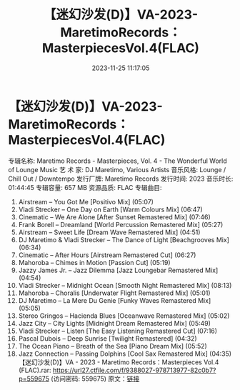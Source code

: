 ﻿---
title: 【迷幻沙发(D)】VA-2023-MaretimoRecords：MasterpiecesVol.4(FLAC)
date: 2023-11-25 11:17:05
categories: WAV车载音乐、镜像
tags: 华语中文
---
# 【迷幻沙发(D)】VA-2023-MaretimoRecords：MasterpiecesVol.4(FLAC)

专辑名称: Maretimo Records - Masterpieces,
Vol. 4 - The Wonderful World of Lounge Music
艺 术 家: DJ Maretimo, Various Artists
音乐风格: Lounge / Chill Out / Downtempo
发行厂牌: Maretimo Records
发行时间: 2023
音乐时长: 01:44:45
专辑容量: 657 MB
资源品质: FLAC
专辑曲目:
01. Airstream – You Got Me [Positivo Mix] (05:07)
02. Vladi Strecker – One Day on Earth [Warm Colours Mix]
(06:47)
03. Cinematic – We Are Alone [After Sunset Remastered Mix]
(07:46)
04. Frank Borell – Dreamland [World Percussion Remastered Mix]
(05:27)
05. Airstream – Sweet Life [Dream Wave Remastered Mix]
(04:51)
06. DJ Maretimo & Vladi Strecker – The Dance of Light
[Beachgrooves Mix] (06:34)
07. Cinematic – After Hours [Airstream Remastered Cut]
(06:27)
08. Mahoroba – Chimes in Motion [Passion Cut] (05:19)
09. Jazzy James Jr. – Jazz Dilemma [Jazz Loungebar Remastered
Mix] (04:54)
10. Vladi Strecker – Midnight Ocean [Smooth Night Remastered
Mix] (08:13)
11. Mahoroba – Choralis [Underwater Flight Remastered Mix]
(05:01)
12. DJ Maretimo – La Mere Du Genie [Funky Waves Remastered Mix]
(05:05)
13. Stereo Gringos – Hacienda Blues [Oceanwave Remastered Mix]
(05:02)
14. Jazz City – City Lights [Midnight Dream Remastered Mix]
(05:49)
15. Vladi Strecker – Listen [The Easy Listening Remastered Cut]
(07:16)
16. Pascal Dubois – Deep Sunrise [Twilight Remastered]
(04:32)
17. The Ocean Piano – Breath of the Sea [Piano Dream Mix]
(05:52)
18. Jazz Connection – Passing Dolphins [Cool Sax Remastered Mix]
(04:35)
【迷幻沙发(D)】VA - 2023 - Maretimo Records：Masterpieces Vol.4
(FLAC).rar: https://url27.ctfile.com/f/9388027-978713977-82c0b7?p=559675
(访问密码: 559675)
原文：[链接](https://blog.sina.com.cn/s/blog_1647c7e76010313u6.html)